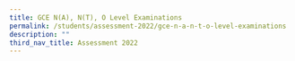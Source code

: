 ```yaml
---
title: GCE N(A), N(T), O Level Examinations
permalink: /students/assessment-2022/gce-n-a-n-t-o-level-examinations
description: ""
third_nav_title: Assessment 2022
---
```

